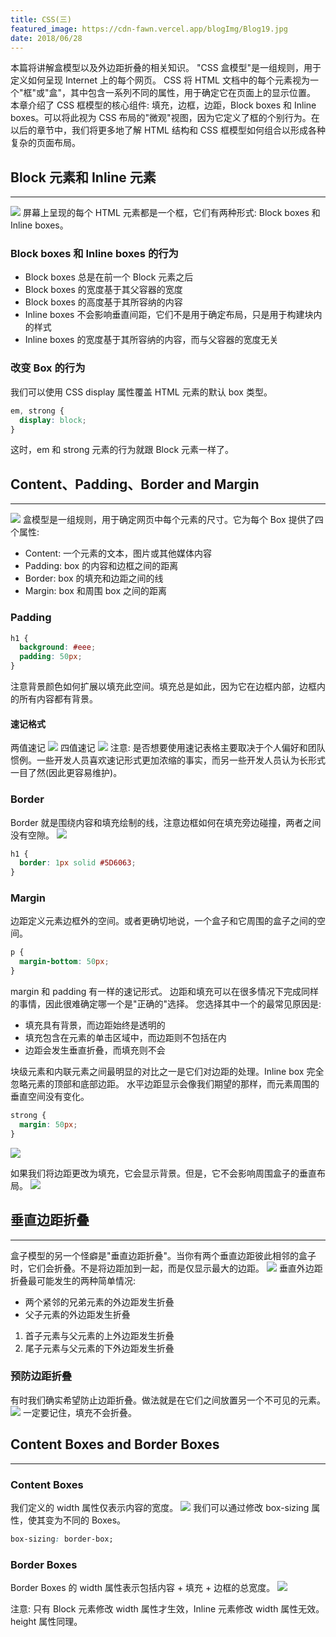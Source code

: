 ```yaml
---
title: CSS(三)
featured_image: https://cdn-fawn.vercel.app/blogImg/Blog19.jpg
date: 2018/06/28
---
```


本篇将讲解盒模型以及外边距折叠的相关知识。
"CSS 盒模型"是一组规则，用于定义如何呈现 Internet 上的每个网页。 CSS 将 HTML 文档中的每个元素视为一个"框"或"盒"，其中包含一系列不同的属性，用于确定它在页面上的显示位置。
本章介绍了 CSS 框模型的核心组件: 填充，边框，边距，Block boxes 和 Inline boxes。可以将此视为 CSS 布局的"微观"视图，因为它定义了框的个别行为。在以后的章节中，我们将更多地了解 HTML 结构和 CSS 框模型如何组合以形成各种复杂的页面布局。

## Block 元素和 Inline 元素
***  
![](https://cdn-fawn.vercel.app/contentImg/box-model/inline-vs-block-boxes-f3e662.png)
屏幕上呈现的每个 HTML 元素都是一个框，它们有两种形式: Block boxes 和 Inline boxes。
 
### Block boxes 和 Inline boxes 的行为
- Block boxes 总是在前一个 Block 元素之后
- Block boxes 的宽度基于其父容器的宽度
- Block boxes 的高度基于其所容纳的内容
- Inline boxes 不会影响垂直间距，它们不是用于确定布局，只是用于构建块内的样式
- Inline boxes 的宽度基于其所容纳的内容，而与父容器的宽度无关

### 改变 Box 的行为
我们可以使用 CSS display 属性覆盖 HTML 元素的默认 box 类型。
``` CSS
em, strong {
  display: block;
}
```
这时，em 和 strong 元素的行为就跟 Block 元素一样了。

## Content、Padding、Border and Margin
***  
![](https://cdn-fawn.vercel.app/contentImg/box-model/css-box-model-73a525.png)
盒模型是一组规则，用于确定网页中每个元素的尺寸。它为每个 Box 提供了四个属性: 
- Content: 一个元素的文本，图片或其他媒体内容
- Padding: box 的内容和边框之间的距离
- Border: box 的填充和边距之间的线
- Margin: box 和周围 box 之间的距离

### Padding
``` CSS
h1 {
  background: #eee;
  padding: 50px;
}
```
注意背景颜色如何扩展以填充此空间。填充总是如此，因为它在边框内部，边框内的所有内容都有背景。

#### 速记格式
两值速记
![](https://cdn-fawn.vercel.app/contentImg/box-model/padding-shortform-two-values-a7ed4c.png)
四值速记
![](https://cdn-fawn.vercel.app/contentImg/box-model/padding-shortform-four-values-93c021.png)
注意: 是否想要使用速记表格主要取决于个人偏好和团队惯例。一些开发人员喜欢速记形式更加浓缩的事实，而另一些开发人员认为长形式一目了然(因此更容易维护)。

### Border
Border 就是围绕内容和填充绘制的线，注意边框如何在填充旁边碰撞，两者之间没有空隙。
![](https://cdn-fawn.vercel.app/contentImg/box-model/css-border-syntax-d8ba17.png)
``` CSS
h1 {
  border: 1px solid #5D6063;
}
```

### Margin
边距定义元素边框外的空间。或者更确切地说，一个盒子和它周围的盒子之间的空间。
``` CSS
p {
  margin-bottom: 50px; 
}
```
margin 和 padding 有一样的速记形式。
边距和填充可以在很多情况下完成同样的事情，因此很难确定哪一个是"正确的"选择。
您选择其中一个的最常见原因是: 
- 填充具有背景，而边距始终是透明的 
- 填充包含在元素的单击区域中，而边距则不包括在内
- 边距会发生垂直折叠，而填充则不会

块级元素和内联元素之间最明显的对比之一是它们对边距的处理。Inline box 完全忽略元素的顶部和底部边距。
水平边距显示会像我们期望的那样，而元素周围的垂直空间没有变化。
``` CSS
strong {
  margin: 50px;
}
```
![](https://cdn-fawn.vercel.app/contentImg/box-model/margins-on-inline-elements-4c569c.png)

如果我们将边距更改为填充，它会显示背景。但是，它不会影响周围盒子的垂直布局。
![](https://cdn-fawn.vercel.app/contentImg/box-model/paddings-on-inline-elements-fb52d0.png)

## 垂直边距折叠
***  
盒子模型的另一个怪癖是"垂直边距折叠"。当你有两个垂直边距彼此相邻的盒子时，它们会折叠。不是将边距加到一起，而是仅显示最大的边距。
![](https://cdn-fawn.vercel.app/contentImg/box-model/vertical-margin-collapse-bba78e.png)
垂直外边距折叠最可能发生的两种简单情况: 
- 两个紧邻的兄弟元素的外边距发生折叠
- 父子元素的外边距发生折叠
 1. 首子元素与父元素的上外边距发生折叠
 2. 尾子元素与父元素的下外边距发生折叠

### 预防边距折叠
有时我们确实希望防止边距折叠。做法就是在它们之间放置另一个不可见的元素。
![](https://cdn-fawn.vercel.app/contentImg/box-model/preventing-margin-collapse-4b96ca.png)
一定要记住，填充不会折叠。

## Content Boxes and Border Boxes
***  
### Content Boxes
我们定义的 width 属性仅表示内容的宽度。
![](https://cdn-fawn.vercel.app/contentImg/box-model/box-sizing-content-box-09f48a.png)
我们可以通过修改 box-sizing 属性，使其变为不同的 Boxes。
``` CSS
box-sizing: border-box;
```

### Border Boxes
Border Boxes 的 width 属性表示包括内容 + 填充 + 边框的总宽度。
![](https://cdn-fawn.vercel.app/contentImg/box-model/box-sizing-border-box-ace2be.png)

注意: 只有 Block 元素修改 width 属性才生效，Inline 元素修改 width 属性无效。height 属性同理。